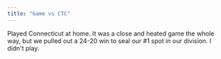 ```yaml
---
title: "Game vs CTC"
---
```


Played Connecticut at home. It was a close and heated game the whole way, but we pulled out a 24-20 win to seal our #1 spot in our division. I didn't play.
